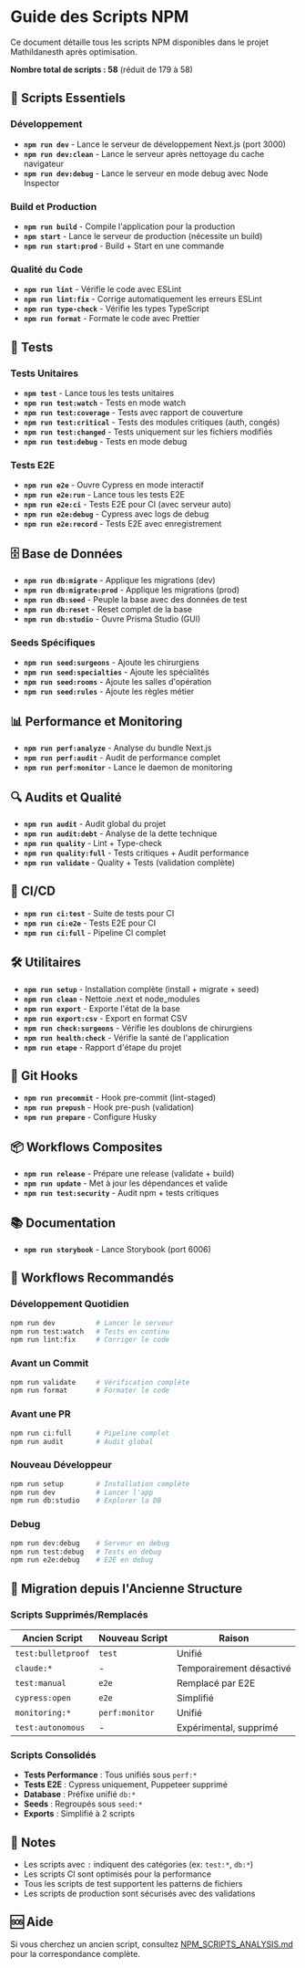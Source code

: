 # Guide des Scripts NPM

Ce document détaille tous les scripts NPM disponibles dans le projet Mathildanesth après optimisation.

**Nombre total de scripts : 58** (réduit de 179 à 58)

## 🚀 Scripts Essentiels

### Développement
- **`npm run dev`** - Lance le serveur de développement Next.js (port 3000)
- **`npm run dev:clean`** - Lance le serveur après nettoyage du cache navigateur
- **`npm run dev:debug`** - Lance le serveur en mode debug avec Node Inspector

### Build et Production
- **`npm run build`** - Compile l'application pour la production
- **`npm start`** - Lance le serveur de production (nécessite un build)
- **`npm run start:prod`** - Build + Start en une commande

### Qualité du Code
- **`npm run lint`** - Vérifie le code avec ESLint
- **`npm run lint:fix`** - Corrige automatiquement les erreurs ESLint
- **`npm run type-check`** - Vérifie les types TypeScript
- **`npm run format`** - Formate le code avec Prettier

## 🧪 Tests

### Tests Unitaires
- **`npm test`** - Lance tous les tests unitaires
- **`npm run test:watch`** - Tests en mode watch
- **`npm run test:coverage`** - Tests avec rapport de couverture
- **`npm run test:critical`** - Tests des modules critiques (auth, congés)
- **`npm run test:changed`** - Tests uniquement sur les fichiers modifiés
- **`npm run test:debug`** - Tests en mode debug

### Tests E2E
- **`npm run e2e`** - Ouvre Cypress en mode interactif
- **`npm run e2e:run`** - Lance tous les tests E2E
- **`npm run e2e:ci`** - Tests E2E pour CI (avec serveur auto)
- **`npm run e2e:debug`** - Cypress avec logs de debug
- **`npm run e2e:record`** - Tests E2E avec enregistrement

## 🗄️ Base de Données

- **`npm run db:migrate`** - Applique les migrations (dev)
- **`npm run db:migrate:prod`** - Applique les migrations (prod)
- **`npm run db:seed`** - Peuple la base avec des données de test
- **`npm run db:reset`** - Reset complet de la base
- **`npm run db:studio`** - Ouvre Prisma Studio (GUI)

### Seeds Spécifiques
- **`npm run seed:surgeons`** - Ajoute les chirurgiens
- **`npm run seed:specialties`** - Ajoute les spécialités
- **`npm run seed:rooms`** - Ajoute les salles d'opération
- **`npm run seed:rules`** - Ajoute les règles métier

## 📊 Performance et Monitoring

- **`npm run perf:analyze`** - Analyse du bundle Next.js
- **`npm run perf:audit`** - Audit de performance complet
- **`npm run perf:monitor`** - Lance le daemon de monitoring

## 🔍 Audits et Qualité

- **`npm run audit`** - Audit global du projet
- **`npm run audit:debt`** - Analyse de la dette technique
- **`npm run quality`** - Lint + Type-check
- **`npm run quality:full`** - Tests critiques + Audit performance
- **`npm run validate`** - Quality + Tests (validation complète)

## 🚚 CI/CD

- **`npm run ci:test`** - Suite de tests pour CI
- **`npm run ci:e2e`** - Tests E2E pour CI
- **`npm run ci:full`** - Pipeline CI complet

## 🛠️ Utilitaires

- **`npm run setup`** - Installation complète (install + migrate + seed)
- **`npm run clean`** - Nettoie .next et node_modules
- **`npm run export`** - Exporte l'état de la base
- **`npm run export:csv`** - Export en format CSV
- **`npm run check:surgeons`** - Vérifie les doublons de chirurgiens
- **`npm run health:check`** - Vérifie la santé de l'application
- **`npm run etape`** - Rapport d'étape du projet

## 🔧 Git Hooks

- **`npm run precommit`** - Hook pre-commit (lint-staged)
- **`npm run prepush`** - Hook pre-push (validation)
- **`npm run prepare`** - Configure Husky

## 📦 Workflows Composites

- **`npm run release`** - Prépare une release (validate + build)
- **`npm run update`** - Met à jour les dépendances et valide
- **`npm run test:security`** - Audit npm + tests critiques

## 📚 Documentation

- **`npm run storybook`** - Lance Storybook (port 6006)

## 🎯 Workflows Recommandés

### Développement Quotidien
```bash
npm run dev          # Lancer le serveur
npm run test:watch   # Tests en continu
npm run lint:fix     # Corriger le code
```

### Avant un Commit
```bash
npm run validate     # Vérification complète
npm run format       # Formater le code
```

### Avant une PR
```bash
npm run ci:full      # Pipeline complet
npm run audit        # Audit global
```

### Nouveau Développeur
```bash
npm run setup        # Installation complète
npm run dev          # Lancer l'app
npm run db:studio    # Explorer la DB
```

### Debug
```bash
npm run dev:debug    # Serveur en debug
npm run test:debug   # Tests en debug
npm run e2e:debug    # E2E en debug
```

## 🔄 Migration depuis l'Ancienne Structure

### Scripts Supprimés/Remplacés

| Ancien Script | Nouveau Script | Raison |
|--------------|----------------|---------|
| `test:bulletproof` | `test` | Unifié |
| `claude:*` | - | Temporairement désactivé |
| `test:manual` | `e2e` | Remplacé par E2E |
| `cypress:open` | `e2e` | Simplifié |
| `monitoring:*` | `perf:monitor` | Unifié |
| `test:autonomous` | - | Expérimental, supprimé |

### Scripts Consolidés

- **Tests Performance** : Tous unifiés sous `perf:*`
- **Tests E2E** : Cypress uniquement, Puppeteer supprimé
- **Database** : Préfixe unifié `db:*`
- **Seeds** : Regroupés sous `seed:*`
- **Exports** : Simplifié à 2 scripts

## 📝 Notes

- Les scripts avec `:` indiquent des catégories (ex: `test:*`, `db:*`)
- Les scripts CI sont optimisés pour la performance
- Tous les scripts de test supportent les patterns de fichiers
- Les scripts de production sont sécurisés avec des validations

## 🆘 Aide

Si vous cherchez un ancien script, consultez [NPM_SCRIPTS_ANALYSIS.md](./NPM_SCRIPTS_ANALYSIS.md) pour la correspondance complète.